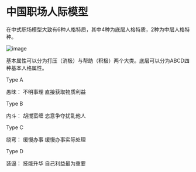 # 中国职场人际模型

在中式职场模型大致有6种人格特质，其中4种为底层人格特质，2种为中层人格特种。

![image](https://user-images.githubusercontent.com/17419617/142199545-c2870e70-458b-413c-b971-9fa2d7f75d3a.png)

基本属性可以分为打压（消极）与帮助（积极）两个大类。底层可以分为ABCD四种基本人格属性。

Type A

愚昧：
    不明事理
    直接获取物质利益
    
Type B

内斗：
    胡搅蛮缠
    恣意争夺扰乱他人

Type C

绕弯：
    缓慢办事
    缓慢办事实际处理

Type D

装逼：
    技能升华
    自己利益最为重要
      
